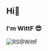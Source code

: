 ## Hi👋
### I'm WittF 😎

<img src="https://github-stats-alpha.vercel.app/api?username=WittF&cc=FFFFFF&tc=808080&ic=000000&bc=FFFFFF" alt="RS@WittF" /> 

##
